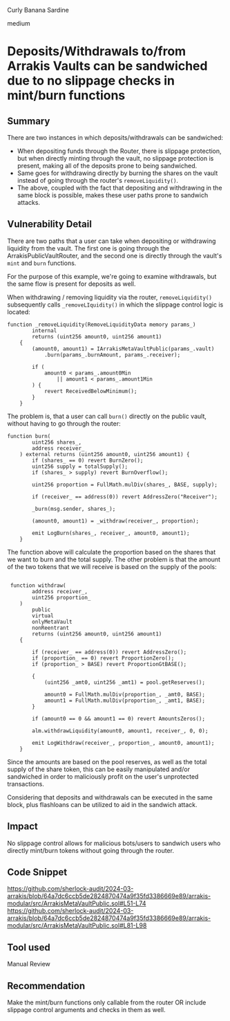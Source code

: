 Curly Banana Sardine

medium

# Deposits/Withdrawals to/from Arrakis Vaults can be sandwiched due to no slippage checks in mint/burn functions

## Summary

There are two instances in which deposits/withdrawals can be sandwiched: 
- When depositing funds through the Router, there is slippage protection, but when directly minting through the vault, no slippage protection is present, making all of the deposits prone to being sandwiched.
- Same goes for withdrawing directly by burning the shares on the vault instead of going through the router's `removeLiquidity()`.
- The above, coupled with the fact that depositing and withdrawing in the same block is possible, makes these user paths prone to sandwich attacks.

## Vulnerability Detail

There are two paths that a user can take when depositing or withdrawing liquidity from the vault. The first one is going through the ArrakisPublicVaultRouter, and the second one is directly through the vault's `mint` and `burn` functions.

For the purpose of this example, we're going to examine withdrawals, but the same flow is present for deposits as well.

When withdrawing / removing liquidity via the router, `removeLiquidity()` subsequently calls `_removeLIquidity()` in which the slippage control logic is located:

```solidity
function _removeLiquidity(RemoveLiquidityData memory params_)
        internal
        returns (uint256 amount0, uint256 amount1)
    {
        (amount0, amount1) = IArrakisMetaVaultPublic(params_.vault)
            .burn(params_.burnAmount, params_.receiver);

        if (
            amount0 < params_.amount0Min
                || amount1 < params_.amount1Min
        ) {
            revert ReceivedBelowMinimum();
        }
    }
```
The problem is, that a user can call `burn()` directly on the public vault, without having to go through the router:

```solidity
function burn(
        uint256 shares_,
        address receiver_
    ) external returns (uint256 amount0, uint256 amount1) {
        if (shares_ == 0) revert BurnZero();
        uint256 supply = totalSupply();
        if (shares_ > supply) revert BurnOverflow();

        uint256 proportion = FullMath.mulDiv(shares_, BASE, supply);

        if (receiver_ == address(0)) revert AddressZero("Receiver");

        _burn(msg.sender, shares_);

        (amount0, amount1) = _withdraw(receiver_, proportion);

        emit LogBurn(shares_, receiver_, amount0, amount1);
    }

```
The function above will calculate the proportion based on the shares that we want to burn and the total supply.  The other problem is that the amount of the two tokens that we will receive is based on the supply of the pools:

```solidity

 function withdraw(
        address receiver_,
        uint256 proportion_
    )
        public
        virtual
        onlyMetaVault
        nonReentrant
        returns (uint256 amount0, uint256 amount1)
    {

        if (receiver_ == address(0)) revert AddressZero();
        if (proportion_ == 0) revert ProportionZero();
        if (proportion_ > BASE) revert ProportionGtBASE();

        {
            (uint256 _amt0, uint256 _amt1) = pool.getReserves();

            amount0 = FullMath.mulDiv(proportion_, _amt0, BASE);
            amount1 = FullMath.mulDiv(proportion_, _amt1, BASE);
        }

        if (amount0 == 0 && amount1 == 0) revert AmountsZeros();

        alm.withdrawLiquidity(amount0, amount1, receiver_, 0, 0);

        emit LogWithdraw(receiver_, proportion_, amount0, amount1);
    }

```

Since the amounts are based on the pool reserves, as well as the total supply of the share token, this can be easily manipulated and/or sandwiched in order to maliciously profit on the user's unprotected transactions.

Considering that deposits and withdrawals can be executed in the same block, plus flashloans can be utilized to aid in the sandwich attack.

## Impact
No slippage control allows for malicious bots/users to sandwich users who directly mint/burn tokens without going through the router.

## Code Snippet
https://github.com/sherlock-audit/2024-03-arrakis/blob/64a7dc6ccb5de2824870474a9f35fd3386669e89/arrakis-modular/src/ArrakisMetaVaultPublic.sol#L51-L74
https://github.com/sherlock-audit/2024-03-arrakis/blob/64a7dc6ccb5de2824870474a9f35fd3386669e89/arrakis-modular/src/ArrakisMetaVaultPublic.sol#L81-L98
## Tool used

Manual Review

## Recommendation
Make the mint/burn functions only callable from the router OR include slippage control arguments and checks in them as well.
